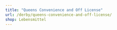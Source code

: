 ```yaml
---
title: "Queens Convenience and Off License"
url: /derby/queens-convenience-and-off-license/
shop: Lebensmittel
---
```


